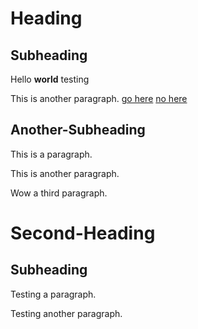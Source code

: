 # Heading

## Subheading

Hello **world** testing

This is another paragraph. [go here](#Another-Subheading) [no here](#Subheading)

## Another-Subheading

This is a paragraph.

This is another paragraph.

Wow a third paragraph.

# Second-Heading

## Subheading

Testing a paragraph.

Testing another paragraph.
